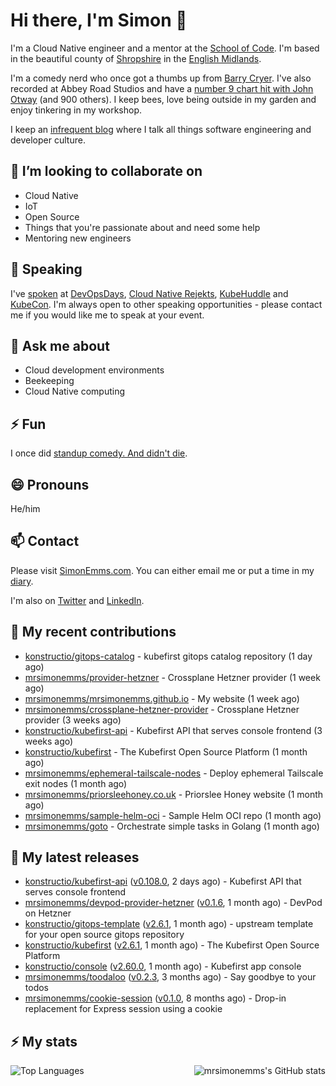 # Hi there, I'm Simon 👋

I'm a Cloud Native engineer and a mentor at the [School of Code](https://www.schoolofcode.co.uk).
I'm based in the beautiful county of [Shropshire](https://en.wikipedia.org/wiki/Shropshire)
in the [English Midlands](https://en.wikipedia.org/wiki/Midlands).

I'm a comedy nerd who once got a thumbs up from [Barry Cryer](https://en.wikipedia.org/wiki/Barry_Cryer).
I've also recorded at Abbey Road Studios and have a [number 9 chart hit with John
Otway](https://www.youtube.com/watch?v=3BwOyVIlupg&ab_channel=JohnOtway) (and 900
others). I keep bees, love being outside in my garden and enjoy tinkering in my
workshop.

I keep an [infrequent blog](https://www.simonemms.com/blog) where I talk all
things software engineering and developer culture.

## 👯 I’m looking to collaborate on

- Cloud Native
- IoT
- Open Source
- Things that you're passionate about and need some help
- Mentoring new engineers

## 🎤 Speaking

I've [spoken](https://www.simonemms.com/speaking) at [DevOpsDays](https://devopsdays.org/),
[Cloud Native Rejekts](https://cloud-native.rejekts.io/), [KubeHuddle](https://kubehuddle.com)
and [KubeCon](https://www.cncf.io/kubecon-cloudnativecon-events/). I'm always
open to other speaking opportunities - please contact me if you would like me to
speak at your event.

## 💬 Ask me about

- Cloud development environments
- Beekeeping
- Cloud Native computing

## ⚡ Fun

I once did [standup comedy. And didn't die](https://www.youtube.com/watch?v=iy1EvJXH2ks&ab_channel=SimonEmms).

## 😄 Pronouns

He/him

## 📫 Contact

Please visit [SimonEmms.com](https://www.simonemms.com). You can either email me
or put a time in my [diary](https://diary.simonemms.com).

I'm also on [Twitter](https://twitter/theshroppiebeek) and [LinkedIn](https://www.linkedin.com/in/simonemms).

## 👷 My recent contributions
- [konstructio/gitops-catalog](https://github.com/konstructio/gitops-catalog) - kubefirst gitops catalog repository
  (1 day ago)
- [mrsimonemms/provider-hetzner](https://github.com/mrsimonemms/provider-hetzner) - Crossplane Hetzner provider
  (1 week ago)
- [mrsimonemms/mrsimonemms.github.io](https://github.com/mrsimonemms/mrsimonemms.github.io) - My website
  (1 week ago)
- [mrsimonemms/crossplane-hetzner-provider](https://github.com/mrsimonemms/crossplane-hetzner-provider) - Crossplane Hetzner provider
  (3 weeks ago)
- [konstructio/kubefirst-api](https://github.com/konstructio/kubefirst-api) - Kubefirst API that serves console frontend
  (3 weeks ago)
- [konstructio/kubefirst](https://github.com/konstructio/kubefirst) - The Kubefirst Open Source Platform
  (1 month ago)
- [mrsimonemms/ephemeral-tailscale-nodes](https://github.com/mrsimonemms/ephemeral-tailscale-nodes) - Deploy ephemeral Tailscale exit nodes
  (1 month ago)
- [mrsimonemms/priorsleehoney.co.uk](https://github.com/mrsimonemms/priorsleehoney.co.uk) - Priorslee Honey website
  (1 month ago)
- [mrsimonemms/sample-helm-oci](https://github.com/mrsimonemms/sample-helm-oci) - Sample Helm OCI repo
  (1 month ago)
- [mrsimonemms/goto](https://github.com/mrsimonemms/goto) - Orchestrate simple tasks in Golang
  (1 month ago)

## 🔭 My latest releases
- [konstructio/kubefirst-api](https://github.com/konstructio/kubefirst-api) ([v0.108.0](https://github.com/konstructio/kubefirst-api/releases/tag/v0.108.0),
  2 days ago) - Kubefirst API that serves console frontend
- [mrsimonemms/devpod-provider-hetzner](https://github.com/mrsimonemms/devpod-provider-hetzner) ([v0.1.6](https://github.com/mrsimonemms/devpod-provider-hetzner/releases/tag/v0.1.6),
  1 month ago) - DevPod on Hetzner
- [konstructio/gitops-template](https://github.com/konstructio/gitops-template) ([v2.6.1](https://github.com/konstructio/gitops-template/releases/tag/v2.6.1),
  1 month ago) - upstream template for your open source gitops repository
- [konstructio/kubefirst](https://github.com/konstructio/kubefirst) ([v2.6.1](https://github.com/konstructio/kubefirst/releases/tag/v2.6.1),
  1 month ago) - The Kubefirst Open Source Platform
- [konstructio/console](https://github.com/konstructio/console) ([v2.60.0](https://github.com/konstructio/console/releases/tag/v2.60.0),
  1 month ago) - Kubefirst app console
- [mrsimonemms/toodaloo](https://github.com/mrsimonemms/toodaloo) ([v0.2.3](https://github.com/mrsimonemms/toodaloo/releases/tag/v0.2.3),
  3 months ago) - Say goodbye to your todos
- [mrsimonemms/cookie-session](https://github.com/mrsimonemms/cookie-session) ([v0.1.0](https://github.com/mrsimonemms/cookie-session/releases/tag/v0.1.0),
  8 months ago) - Drop-in replacement for Express session using a cookie

## ⚡ My stats

<img
  align="right"
  alt="mrsimonemms's GitHub stats"
  src="https://github-readme-stats.vercel.app/api?username=mrsimonemms&count_private=1&show_icons=true&"
  />

![Top Languages](https://github-readme-stats.vercel.app/api/top-langs/?username=mrsimonemms)
